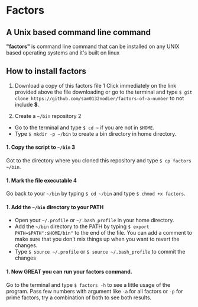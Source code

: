 # Factors

## A Unix based command line command

**"factors"** is command line command that can be installed on any UNIX based operating systems and it's built on linux

## How to install factors

1. Download a copy of this factors file 1
Click immediately on the link provided above the file downloading or go to the terminal and type `$ git clone https://github.com/sam0132nodier/factors-of-a-number` to not include **$**.

1. Create a `~/bin` repository 2
* Go to the terminal and type `$ cd ~` if you are not in `$HOME`.
* Type `$ mkdir -p ~/bin` to create a bin directory in home directory.

#### 1. Copy the script to `~/bin` 3
Got to the directory where you cloned this repository and type `$ cp factors ~/bin`.

#### 1. Mark the file executable 4
Go back to your `~/bin` by typing `$ cd ~/bin` and type `$ chmod +x factors`.

#### 1. Add the `~/bin` directory to your PATH
* Open your `~/.profile` or `~/.bash_profile` in your home directory.
* Add the `~/bin` directory to the PATH by typing `$ export PATH=$PATH":$HOME/bin"` to the end of the file. You can add a comment to make sure that you don't mix things up when you want to revert the changes.
* Type `$ source ~/.profile` or `$ source ~/.bash_profile` to commit the changes

#### 1. Now **GREAT** you can run your factors command.
Go to the terminal and type `$ factors -h` to see a little usage of the program. Pass few numbers with argument like `-a` for all factors or `-p` for prime factors, try a combination of both to see both results.